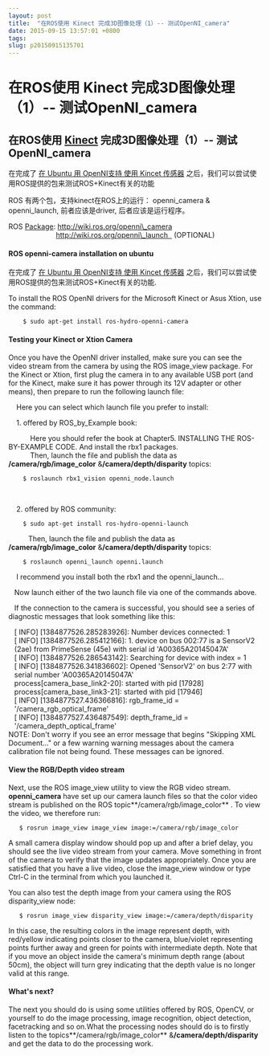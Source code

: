 ```yaml
---
layout: post
title:  "在ROS使用 Kinect 完成3D图像处理（1）-- 测试OpenNI_camera"
date: 2015-09-15 13:57:01 +0800
tags: 
slug: p20150915135701
---
```


# 在ROS使用 Kinect 完成3D图像处理（1）-- 测试OpenNI_camera





## 在ROS使用 [Kinect](https://so.csdn.net/so/search?q=Kinect&spm=1001.2101.3001.7020) 完成3D图像处理（1）-- 测试OpenNI\_camera


在完成了  [在 Ubuntu 用 OpenNI支持 使用 Kincet 传感器](http://blog.csdn.net/sonictl/article/details/47974485) 之后，我们可以尝试使用ROS提供的包来测试ROS+Kinect有关的功能  
 


  

ROS 有两个包，支持kinect在ROS上的运行： openni\_camera & openni\_launch, 前者应该是driver, 后者应该是运行程序。  
 


ROS [Package](https://so.csdn.net/so/search?q=Package&spm=1001.2101.3001.7020): http://wiki.ros.org/openni\_camera  
                         http://wiki.ros.org/openni\_launch   (OPTIONAL)  
 



#### ROS openni-camera installation on ubuntu



在完成了  [在 Ubuntu 用 OpenNI支持 使用 Kincet 传感器](http://blog.csdn.net/sonictl/article/details/47974485) 之后，我们可以尝试使用ROS提供的包来测试ROS+Kinect有关的功能.


To install the ROS OpenNI drivers for the Microsoft Kinect or Asus Xtion, use the command:  
 



```
    $ sudo apt-get install ros-hydro-openni-camera

```


#### Testing your Kinect or Xtion Camera

 Once you have the OpenNI driver installed, make sure you can see the video stream from the camera by using the ROS image\_view package. For the Kinect or Xtion, first plug the camera in to any available USB port (and for the Kinect, make sure it has power through its 12V adapter or other means), then prepare to run the following launch file: 
  


    Here you can select which launch file you prefer to install:


    1. offered by ROS\_by\_Example book:   
 


           Here you should refer the book at Chapter5. INSTALLING THE ROS-BY-EXAMPLE CODE. And install the rbx1 packages.  
            Then, launch the file and publish the data as **/camera/rgb/image\_color** &**/camera/depth/disparity** topics:  
 



```
    $ roslaunch rbx1_vision openni_node.launch 
```
   
  


    2. offered by ROS community:   
 



```
    $ sudo apt-get install ros-hydro-openni-launch

```


          Then, launch the file and publish the data as **/camera/rgb/image\_color** &**/camera/depth/disparity** topics:  
 



```
    $ roslaunch openni_launch openni.launch
```

    I recommend you install both the rbx1 and the openni\_launch...  
 

    Now launch either of the two launch file via one of the commands above. 
  
    If the connection to the camera is successful, you should see a series of diagnostic messages that look something like this: 
  

   [ INFO] [1384877526.285283926]: Number devices connected: 1  
    [ INFO] [1384877526.285412166]: 1. device on bus 002:77 is a SensorV2  
    (2ae) from PrimeSense (45e) with serial id 'A00365A20145047A'  
    [ INFO] [1384877526.286543142]: Searching for device with index = 1  
    [ INFO] [1384877526.341836602]: Opened 'SensorV2' on bus 2:77 with  
    serial number 'A00365A20145047A'  
    process[camera\_base\_link2-20]: started with pid [17928]  
    process[camera\_base\_link3-21]: started with pid [17946]  
    [ INFO] [1384877527.436366816]: rgb\_frame\_id =  
    '/camera\_rgb\_optical\_frame'  
    [ INFO] [1384877527.436487549]: depth\_frame\_id =  
    '/camera\_depth\_optical\_frame'  
 NOTE: Don't worry if you see an error message that begins "Skipping XML Document..." or a few warning warning messages about the camera calibration file not being found. These messages can be ignored.


#### View the RGB/Depth video stream


Next, use the ROS image\_view utility to view the RGB video stream. **openni\_camera** have set up our camera launch files so that the color video stream is published on the ROS topic**/camera/rgb/image\_color** . To view the video, we therefore run:  
 



```
   $ rosrun image_view image_view image:=/camera/rgb/image_color
```

A small camera display window should pop up and after a brief delay, you should see the live video stream from your camera. Move something in front of the camera to verify that the image updates appropriately. Once you are satisfied that you have a live video, close the image\_view window or type Ctrl-C in the terminal from which you launched it.  
 


You can also test the depth image from your camera using the ROS disparity\_view node:  
 



```
   $ rosrun image_view disparity_view image:=/camera/depth/disparity
```
 In this case, the resulting colors in the image represent depth, with red/yellow indicating points closer to the camera, blue/violet representing points further away and green for points with intermediate depth. Note that if you move an object inside the camera's minimum depth range (about 50cm), the object will turn grey indicating that the depth value is no longer valid at this range. 
  

#### What's next?


The next you should do is using some utilities offered by ROS, OpenCV, or yourself to do the image processing, image recognition, object detection, facetracking and so on.What the processing nodes should do is to firstly listen to the topics**/camera/rgb/image\_color** &**/camera/depth/disparity** and get the data to do the processing work.  
   
 


  
   
 




